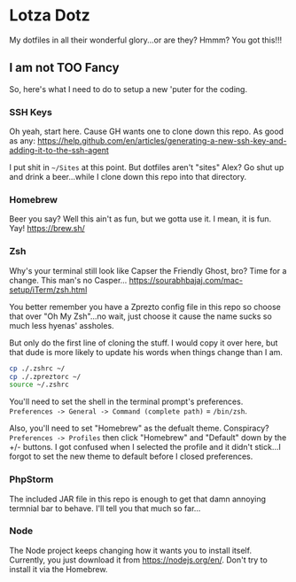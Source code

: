 # Lotza Dotz

My dotfiles in all their wonderful glory...or are they? Hmmm? You got this!!!

## I am not TOO Fancy

So, here's what I need to do to setup a new 'puter for the coding.

### SSH Keys

Oh yeah, start here. Cause GH wants one to clone down this repo. As good as any: https://help.github.com/en/articles/generating-a-new-ssh-key-and-adding-it-to-the-ssh-agent

I put shit in `~/Sites` at this point. But dotfiles aren't "sites" Alex? Go shut up and drink a beer...while I clone down this repo into that directory.

### Homebrew

Beer you say? Well this ain't as fun, but we gotta use it. I mean, it is fun. Yay! https://brew.sh/

### Zsh

Why's your terminal still look like Capser the Friendly Ghost, bro? Time for a change. This man's no Casper...
https://sourabhbajaj.com/mac-setup/iTerm/zsh.html

You better remember you have a Zprezto config file in this repo so choose that over "Oh My Zsh"...no wait, just choose it cause the name sucks so much less hyenas' assholes. 

But only do the first line of cloning the stuff. I would copy it over here, but that dude is more likely to update his words when things change than I am.

```bash
cp ./.zshrc ~/
cp ./.zpreztorc ~/
source ~/.zshrc
```

You'll need to set the shell in the terminal prompt's preferences. `Preferences -> General -> Command (complete path)` = `/bin/zsh`.

Also, you'll need to set "Homebrew" as the defualt theme. Conspiracy? `Preferences -> Profiles` then click "Homebrew" and "Default" down by the +/- buttons. I got confused when I selected the profile and it didn't stick...I forgot to set the new theme to default before I closed preferences.

### PhpStorm

The included JAR file in this repo is enough to get that damn annoying termnial bar to behave. I'll tell you that much so far...

### Node

The Node project keeps changing how it wants you to install itself. Currently, you just download it from https://nodejs.org/en/. Don't try to install it via the Homebrew.
